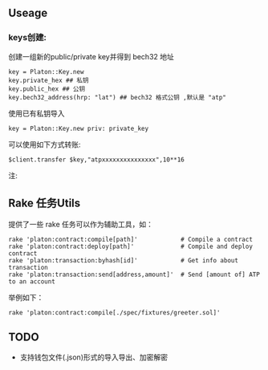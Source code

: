 

## Useage

### keys创建:
创建一组新的public/private key并得到 bech32 地址

```
key = Platon::Key.new
key.private_hex ## 私钥
key.public_hex ## 公钥
key.bech32_address(hrp: "lat") ## bech32 格式公钥 ,默认是 "atp"
```

使用已有私钥导入

```
key = Platon::Key.new priv: private_key
```


可以使用如下方式转账:

```
$client.transfer $key,"atpxxxxxxxxxxxxxxx",10**16
```
注: 



## Rake 任务Utils
提供了一些 rake 任务可以作为辅助工具，如：

```
rake 'platon:contract:compile[path]'            # Compile a contract
rake 'platon:contract:deploy[path]'             # Compile and deploy contract
rake 'platon:transaction:byhash[id]'            # Get info about transaction
rake 'platon:transaction:send[address,amount]'  # Send [amount of] ATP to an account
```

举例如下：
```
rake 'platon:contract:compile[./spec/fixtures/greeter.sol]'
```

## TODO
* 支持钱包文件(.json)形式的导入导出、加密解密